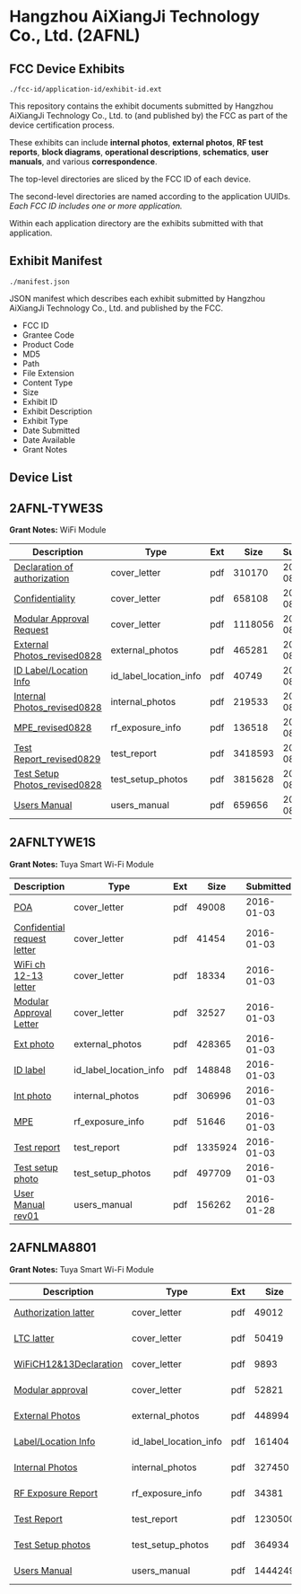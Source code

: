 # Hangzhou AiXiangJi Technology Co., Ltd. (2AFNL)
## FCC Device Exhibits

```
./fcc-id/application-id/exhibit-id.ext
```

This repository contains the exhibit documents submitted by Hangzhou AiXiangJi Technology Co., Ltd. to (and published by) the FCC as part of the device certification process.

These exhibits can include **internal photos**, **external photos**, **RF test reports**, **block diagrams**, **operational descriptions**, **schematics**, **user manuals**, and various **correspondence**.

The top-level directories are sliced by the FCC ID of each device.

The second-level directories are named according to the application UUIDs. *Each FCC ID includes one or more application.*

Within each application directory are the exhibits submitted with that application. 

## Exhibit Manifest

```
./manifest.json
```

JSON manifest which describes each exhibit submitted by Hangzhou AiXiangJi Technology Co., Ltd. and published by the FCC.

- FCC ID
- Grantee Code
- Product Code
- MD5
- Path
- File Extension
- Content Type
- Size
- Exhibit ID
- Exhibit Description
- Exhibit Type
- Date Submitted
- Date Available
- Grant Notes

## Device List
## 2AFNL-TYWE3S
**Grant Notes:** WiFi Module

| Description | Type | Ext | Size | Submitted | Available |
| ----------- | ---- | --- | ---- | --------- | --------- |
| [Declaration of authorization](2AFNL-TYWE3S/7054f446166c4dda5eed727c7329a1d7/3525099.pdf) | cover_letter | pdf | 310170 | 2017-08-24 | 2017-08-29 |
| [Confidentiality](2AFNL-TYWE3S/7054f446166c4dda5eed727c7329a1d7/3525100.pdf) | cover_letter | pdf | 658108 | 2017-08-24 | 2017-08-29 |
| [Modular Approval Request](2AFNL-TYWE3S/7054f446166c4dda5eed727c7329a1d7/3525101.pdf) | cover_letter | pdf | 1118056 | 2017-08-24 | 2017-08-29 |
| [External Photos_revised0828](2AFNL-TYWE3S/7054f446166c4dda5eed727c7329a1d7/3529114.pdf) | external_photos | pdf | 465281 | 2017-08-28 | 2017-10-13 |
| [ID Label/Location Info](2AFNL-TYWE3S/7054f446166c4dda5eed727c7329a1d7/3525096.pdf) | id_label_location_info | pdf | 40749 | 2017-08-24 | 2017-08-29 |
| [Internal Photos_revised0828](2AFNL-TYWE3S/7054f446166c4dda5eed727c7329a1d7/3529187.pdf) | internal_photos | pdf | 219533 | 2017-08-28 | 2017-10-13 |
| [MPE_revised0828](2AFNL-TYWE3S/7054f446166c4dda5eed727c7329a1d7/3529186.pdf) | rf_exposure_info | pdf | 136518 | 2017-08-28 | 2017-08-29 |
| [Test Report_revised0829](2AFNL-TYWE3S/7054f446166c4dda5eed727c7329a1d7/3532271.pdf) | test_report | pdf | 3418593 | 2017-08-29 | 2017-08-29 |
| [Test Setup Photos_revised0828](2AFNL-TYWE3S/7054f446166c4dda5eed727c7329a1d7/3529188.pdf) | test_setup_photos | pdf | 3815628 | 2017-08-28 | 2017-10-13 |
| [Users Manual](2AFNL-TYWE3S/7054f446166c4dda5eed727c7329a1d7/3525098.pdf) | users_manual | pdf | 659656 | 2017-08-24 | 2017-10-13 |
## 2AFNLTYWE1S
**Grant Notes:** Tuya Smart Wi-Fi Module

| Description | Type | Ext | Size | Submitted | Available |
| ----------- | ---- | --- | ---- | --------- | --------- |
| [POA](2AFNLTYWE1S/179b4b0cf8c06ce9bc3a8cad68051e7c/2861470.pdf) | cover_letter | pdf | 49008 | 2016-01-03 | 2016-01-03 |
| [Confidential request letter](2AFNLTYWE1S/179b4b0cf8c06ce9bc3a8cad68051e7c/2861471.pdf) | cover_letter | pdf | 41454 | 2016-01-03 | 2016-01-03 |
| [WiFi ch 12-13 letter](2AFNLTYWE1S/179b4b0cf8c06ce9bc3a8cad68051e7c/2861473.pdf) | cover_letter | pdf | 18334 | 2016-01-03 | 2016-01-03 |
| [Modular Approval Letter](2AFNLTYWE1S/179b4b0cf8c06ce9bc3a8cad68051e7c/2861481.pdf) | cover_letter | pdf | 32527 | 2016-01-03 | 2016-01-03 |
| [Ext photo](2AFNLTYWE1S/179b4b0cf8c06ce9bc3a8cad68051e7c/2861477.pdf) | external_photos | pdf | 428365 | 2016-01-03 | 2016-01-03 |
| [ID label](2AFNLTYWE1S/179b4b0cf8c06ce9bc3a8cad68051e7c/2861479.pdf) | id_label_location_info | pdf | 148848 | 2016-01-03 | 2016-01-03 |
| [Int photo](2AFNLTYWE1S/179b4b0cf8c06ce9bc3a8cad68051e7c/2861478.pdf) | internal_photos | pdf | 306996 | 2016-01-03 | 2016-01-03 |
| [MPE](2AFNLTYWE1S/179b4b0cf8c06ce9bc3a8cad68051e7c/2861474.pdf) | rf_exposure_info | pdf | 51646 | 2016-01-03 | 2016-01-03 |
| [Test report](2AFNLTYWE1S/179b4b0cf8c06ce9bc3a8cad68051e7c/2861475.pdf) | test_report | pdf | 1335924 | 2016-01-03 | 2016-01-03 |
| [Test setup photo](2AFNLTYWE1S/179b4b0cf8c06ce9bc3a8cad68051e7c/2861476.pdf) | test_setup_photos | pdf | 497709 | 2016-01-03 | 2016-01-03 |
| [User Manual rev01](2AFNLTYWE1S/179b4b0cf8c06ce9bc3a8cad68051e7c/2888945.pdf) | users_manual | pdf | 156262 | 2016-01-28 | 2016-01-03 |
## 2AFNLMA8801
**Grant Notes:** Tuya Smart Wi-Fi Module

| Description | Type | Ext | Size | Submitted | Available |
| ----------- | ---- | --- | ---- | --------- | --------- |
| [Authorization latter](2AFNLMA8801/18a42b3726b053fd0e9c3228af22f280/2756529.pdf) | cover_letter | pdf | 49012 | 2015-09-21 | 2015-09-22 |
| [LTC latter](2AFNLMA8801/18a42b3726b053fd0e9c3228af22f280/2756530.pdf) | cover_letter | pdf | 50419 | 2015-09-21 | 2015-09-22 |
| [WiFiCH12&13Declaration](2AFNLMA8801/18a42b3726b053fd0e9c3228af22f280/2756531.pdf) | cover_letter | pdf | 9893 | 2015-09-21 | 2015-09-22 |
| [Modular approval](2AFNLMA8801/18a42b3726b053fd0e9c3228af22f280/2756532.pdf) | cover_letter | pdf | 52821 | 2015-09-21 | 2015-09-22 |
| [External Photos](2AFNLMA8801/18a42b3726b053fd0e9c3228af22f280/2756534.pdf) | external_photos | pdf | 448994 | 2015-09-21 | 2015-09-22 |
| [Label/Location Info](2AFNLMA8801/18a42b3726b053fd0e9c3228af22f280/2756535.pdf) | id_label_location_info | pdf | 161404 | 2015-09-21 | 2015-09-22 |
| [Internal Photos](2AFNLMA8801/18a42b3726b053fd0e9c3228af22f280/2756536.pdf) | internal_photos | pdf | 327450 | 2015-09-21 | 2015-09-22 |
| [RF Exposure Report](2AFNLMA8801/18a42b3726b053fd0e9c3228af22f280/2756538.pdf) | rf_exposure_info | pdf | 34381 | 2015-09-21 | 2015-09-22 |
| [Test Report](2AFNLMA8801/18a42b3726b053fd0e9c3228af22f280/2756540.pdf) | test_report | pdf | 1230500 | 2015-09-21 | 2015-09-22 |
| [Test Setup photos](2AFNLMA8801/18a42b3726b053fd0e9c3228af22f280/2756541.pdf) | test_setup_photos | pdf | 364934 | 2015-09-21 | 2015-09-22 |
| [Users Manual](2AFNLMA8801/18a42b3726b053fd0e9c3228af22f280/2756542.pdf) | users_manual | pdf | 1444249 | 2015-09-21 | 2015-09-22 |
